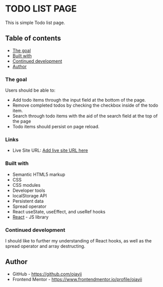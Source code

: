 # TODO LIST PAGE

This is simple Todo list page.

## Table of contents

- [The goal ](#the-goal)
- [Built with](#built-with)
- [Continued development](#continued-development)
- [Author](#author)

### The goal

Users should be able to:

- Add todo items through the input field at the bottom of the page.
- Remove completed todos by checking the checkbox inside of the todo item.
- Search through todo items with the aid of the search field at the top of the page
- Todo items should persist on page reload.

### Links

- Live Site URL: [Add live site URL here](https://your-live-site-url.com)

### Built with

- Semantic HTML5 markup
- CSS
- CSS modules
- Developer tools
- localStorage API
- Persistent data
- Spread operator
- React useState, useEffect, and useRef hooks
- [React](https://reactjs.org/) - JS library

### Continued development

I should like to further my understanding of React hooks, as well as the spread operator and array destructing.

## Author

- GitHub - https://github.com/ojayii
- Frontend Mentor - https://www.frontendmentor.io/profile/ojayii
